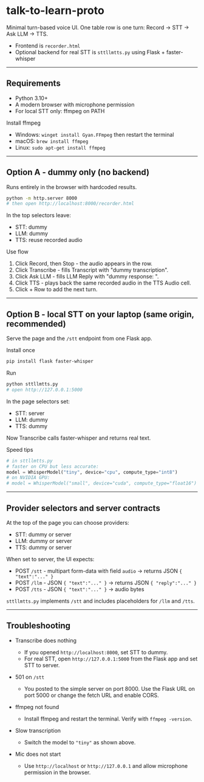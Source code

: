 # talk-to-learn-proto

Minimal turn-based voice UI. One table row is one turn: Record -> STT -> Ask LLM -> TTS.

* Frontend is `recorder.html`
* Optional backend for real STT is `sttllmtts.py` using Flask + faster-whisper

---

## Requirements

* Python 3.10+
* A modern browser with microphone permission
* For local STT only: ffmpeg on PATH

Install ffmpeg

* Windows: `winget install Gyan.FFmpeg` then restart the terminal
* macOS: `brew install ffmpeg`
* Linux: `sudo apt-get install ffmpeg`

---

## Option A - dummy only (no backend)

Runs entirely in the browser with hardcoded results.

```bash
python -m http.server 8000
# then open http://localhost:8000/recorder.html
```

In the top selectors leave:

* STT: dummy
* LLM: dummy
* TTS: reuse recorded audio

Use flow

1. Click Record, then Stop - the audio appears in the row.
2. Click Transcribe - fills Transcript with "dummy transcription".
3. Click Ask LLM - fills LLM Reply with "dummy response: <transcript>".
4. Click TTS - plays back the same recorded audio in the TTS Audio cell.
5. Click + Row to add the next turn.

---

## Option B - local STT on your laptop (same origin, recommended)

Serve the page and the `/stt` endpoint from one Flask app.

Install once

```bash
pip install flask faster-whisper
```

Run

```bash
python sttllmtts.py
# open http://127.0.0.1:5000
```

In the page selectors set:

* STT: server
* LLM: dummy
* TTS: dummy

Now Transcribe calls faster-whisper and returns real text.

Speed tips

```python
# in sttllmtts.py
# faster on CPU but less accurate:
model = WhisperModel("tiny", device="cpu", compute_type="int8")
# on NVIDIA GPU:
# model = WhisperModel("small", device="cuda", compute_type="float16")
```

---

## Provider selectors and server contracts

At the top of the page you can choose providers:

* STT: dummy or server
* LLM: dummy or server
* TTS: dummy or server

When set to server, the UI expects:

* POST `/stt` - multipart form-data with field `audio` -> returns JSON `{ "text":"..." }`
* POST `/llm` - JSON `{ "text":"..." }` -> returns JSON `{ "reply":"..." }`
* POST `/tts` - JSON `{ "text":"..." }` -> audio bytes

`sttllmtts.py` implements `/stt` and includes placeholders for `/llm` and `/tts`.

---

## Troubleshooting

* Transcribe does nothing

  * If you opened `http://localhost:8000`, set STT to dummy.
  * For real STT, open `http://127.0.0.1:5000` from the Flask app and set STT to server.
* 501 on `/stt`

  * You posted to the simple server on port 8000. Use the Flask URL on port 5000 or change the fetch URL and enable CORS.
* ffmpeg not found

  * Install ffmpeg and restart the terminal. Verify with `ffmpeg -version`.
* Slow transcription

  * Switch the model to `"tiny"` as shown above.
* Mic does not start

  * Use `http://localhost` or `http://127.0.0.1` and allow microphone permission in the browser.
